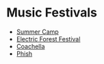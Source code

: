 # Music Festivals
* [Summer Camp](https://summercampfestival.com/news-and-updates/)
* [Electric Forest Festival](https://www.electricforest.com/)
* [Coachella](https://www.coachella.com/)
* [Phish](https://phish.com/tours/phish-riviera-maya-2023/)
